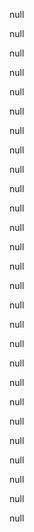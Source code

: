 null

null

null

null

null

null

null

null

null

null

null

null

null

null

null

null

null

null

null

null

null

null

null

null

null

null

null
